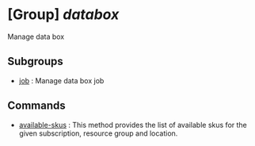 # [Group] _databox_

Manage data box

## Subgroups

- [job](/Commands/databox/job/readme.md)
: Manage data box job

## Commands

- [available-skus](/Commands/databox/_available-skus.md)
: This method provides the list of available skus for the given subscription, resource group and location.
